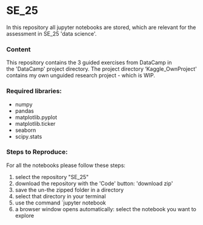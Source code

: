 # SE_25
In this repository all jupyter notebooks are stored, which are relevant for the assessment in SE_25 'data science'.

### Content
This repository contains the 3 guided exercises from DataCamp in the 'DataCamp' project directory. The project directory ‘Kaggle_OwnProject' contains my own unguided research project - which is WIP.

### Required libraries:
- numpy
- pandas
- matplotlib.pyplot
- matplotlib.ticker
- seaborn
- scipy.stats

### Steps to Reproduce:
For all the notebooks please follow these steps:
1. select the repository "SE_25"
2. download the repository with the 'Code' button: 'download zip'
3. save the un-the zipped folder in a directory
4. select that directory in your terminal
5. use the command `jupyter notebook
6. a browser window opens automatically: select the notebook you want to explore
